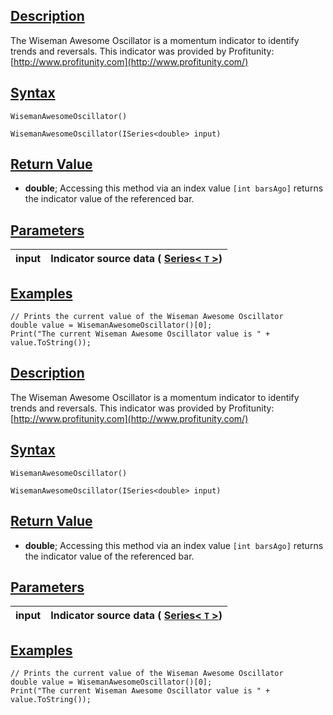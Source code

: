 ## [Description](https://developer.ninjatrader.com/docs/desktop/wiseman_awesome_oscillator\#description)

The Wiseman Awesome Oscillator is a momentum indicator to identify trends and reversals. This indicator was provided by Profitunity: [http://www.profitunity.com](http://www.profitunity.com/)

## [Syntax](https://developer.ninjatrader.com/docs/desktop/wiseman_awesome_oscillator\#syntax)

`WisemanAwesomeOscillator()`

`WisemanAwesomeOscillator(ISeries<double> input)`

## [Return Value](https://developer.ninjatrader.com/docs/desktop/wiseman_awesome_oscillator\#return-value)

- **double**; Accessing this method via an index value `[int barsAgo]` returns the indicator value of the referenced bar.

## [Parameters](https://developer.ninjatrader.com/docs/desktop/wiseman_awesome_oscillator\#parameters)

| input | Indicator source data ( [Series< `T` >](https://developer.ninjatrader.com/docs/desktop/seriest)) |
| --- | --- |

## [Examples](https://developer.ninjatrader.com/docs/desktop/wiseman_awesome_oscillator\#examples)

```jsx-150469391 csharp
// Prints the current value of the Wiseman Awesome Oscillator
double value = WisemanAwesomeOscillator()[0];
Print("The current Wiseman Awesome Oscillator value is " + value.ToString());

```

## [Description](https://developer.ninjatrader.com/docs/desktop/wiseman_awesome_oscillator\#description)

The Wiseman Awesome Oscillator is a momentum indicator to identify trends and reversals. This indicator was provided by Profitunity: [http://www.profitunity.com](http://www.profitunity.com/)

## [Syntax](https://developer.ninjatrader.com/docs/desktop/wiseman_awesome_oscillator\#syntax)

`WisemanAwesomeOscillator()`

`WisemanAwesomeOscillator(ISeries<double> input)`

## [Return Value](https://developer.ninjatrader.com/docs/desktop/wiseman_awesome_oscillator\#return-value)

- **double**; Accessing this method via an index value `[int barsAgo]` returns the indicator value of the referenced bar.

## [Parameters](https://developer.ninjatrader.com/docs/desktop/wiseman_awesome_oscillator\#parameters)

| input | Indicator source data ( [Series< `T` >](https://developer.ninjatrader.com/docs/desktop/seriest)) |
| --- | --- |

## [Examples](https://developer.ninjatrader.com/docs/desktop/wiseman_awesome_oscillator\#examples)

```jsx-150469391 csharp
// Prints the current value of the Wiseman Awesome Oscillator
double value = WisemanAwesomeOscillator()[0];
Print("The current Wiseman Awesome Oscillator value is " + value.ToString());

```